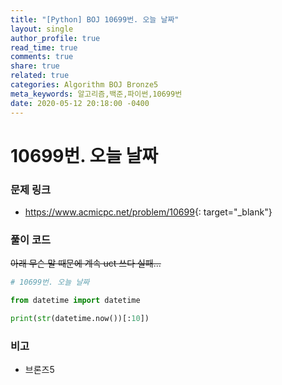 ```yaml
---
title: "[Python] BOJ 10699번. 오늘 날짜"
layout: single
author_profile: true
read_time: true
comments: true
share: true
related: true
categories: Algorithm BOJ Bronze5
meta_keywords: 알고리즘,백준,파이썬,10699번
date: 2020-05-12 20:18:00 -0400
---
```


# 10699번. 오늘 날짜

### 문제 링크

- <https://www.acmicpc.net/problem/10699>{: target="\_blank"}

### 풀이 코드

~~아래 무슨 말 때문에 계속 uct 쓰다 실패...~~

```python
# 10699번. 오늘 날짜

from datetime import datetime

print(str(datetime.now())[:10])
```

### 비고

- 브론즈5
